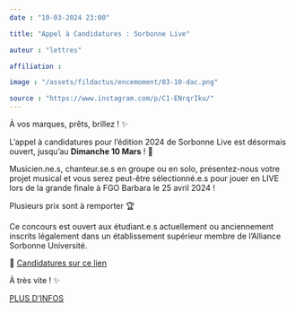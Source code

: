 ```yaml
---
date : "10-03-2024 23:00"

title: "Appel à Candidatures : Sorbonne Live"

auteur : "lettres"

affiliation : 

image : "/assets/fildactus/encemoment/03-10-dac.png"

source : "https://www.instagram.com/p/C1-ENrqrIku/"
---
```


À vos marques, prêts, brillez ! ✨

L’appel à candidatures pour l’édition 2024 de Sorbonne Live est désormais ouvert, jusqu’au __Dimanche 10 Mars__ ! 🎉

Musicien.ne.s, chanteur.se.s en groupe ou en solo, présentez-nous votre projet musical et vous serez peut-être sélectionné.e.s pour jouer en LIVE lors de la grande finale à FGO Barbara le 25 avril 2024 !

Plusieurs prix sont à remporter 🏆

Ce concours est ouvert aux étudiant.e.s actuellement ou anciennement inscrits légalement dans un établissement supérieur membre de l’Alliance Sorbonne Université.

🎤 [Candidatures sur ce lien](https://lettres-limesurvey.paris-sorbonne.fr/index.php/131534)

À très vite ! ✨

[PLUS D'INFOS](https://lettres.sorbonne-universite.fr/evenements/sorbonne-live-2024-appel-candidature)